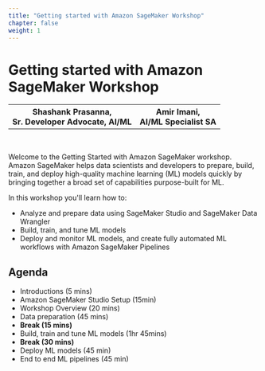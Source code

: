```yaml
---
title: "Getting started with Amazon SageMaker Workshop"
chapter: false
weight: 1
---
```


# Getting started with Amazon SageMaker Workshop

<div>
<table style="width:100%">
 <tr>
   <th>Shashank Prasanna, <br> Sr. Developer Advocate, AI/ML</th>
   <th>Amir Imani, <br> AI/ML Specialist SA</th>
 </tr>
</table>
</div>

<br>

Welcome to the Getting Started with Amazon SageMaker workshop. Amazon SageMaker helps data scientists and developers to prepare, build, train, and deploy high-quality machine learning (ML) models quickly by bringing together a broad set of capabilities purpose-built for ML.

In this workshop you'll learn how to:

* Analyze and prepare data using SageMaker Studio and SageMaker Data Wrangler
* Build, train, and tune ML models
* Deploy and monitor ML models, and create fully automated ML workflows with Amazon SageMaker Pipelines

## Agenda

* Introductions (5 mins)
* Amazon SageMaker Studio Setup (15min)
* Workshop Overview (20 mins)
* Data preparation (45 mins)
* **Break (15 mins)**
* Build, train and tune ML models (1hr 45mins)
* **Break (30 mins)**
* Deploy ML models (45 min)
* End to end ML pipelines (45 min)
